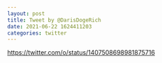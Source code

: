 ```yaml
--- 
layout: post 
title: Tweet by @DarisDogeRich 
date: 2021-06-22 1624411203 
categories: twitter 
--- 
```

https://twitter.com/o/status/1407508698981875716